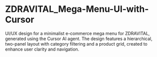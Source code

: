 # ZDRAVITAL_Mega-Menu-UI-with-Cursor
UI/UX design for a minimalist e-commerce mega menu for ZDRAVITAL, generated using the Cursor AI agent. The design features a hierarchical, two-panel layout with category filtering and a product grid, created to enhance user clarity and navigation.
